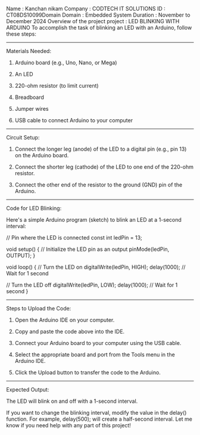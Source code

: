 Name : Kanchan nikam
Company : CODTECH IT SOLUTIONS
ID : CT08DS10099Domain 
Domain : Embedded System
Duration : November to December 2024
Overview of the project
project : LED BLINKING WITH ARDUINO
To accomplish the task of blinking an LED with an Arduino, follow these steps:


---

Materials Needed:

1. Arduino board (e.g., Uno, Nano, or Mega)


2. An LED


3. 220-ohm resistor (to limit current)


4. Breadboard


5. Jumper wires


6. USB cable to connect Arduino to your computer




---

Circuit Setup:

1. Connect the longer leg (anode) of the LED to a digital pin (e.g., pin 13) on the Arduino board.


2. Connect the shorter leg (cathode) of the LED to one end of the 220-ohm resistor.


3. Connect the other end of the resistor to the ground (GND) pin of the Arduino.




---

Code for LED Blinking:

Here's a simple Arduino program (sketch) to blink an LED at a 1-second interval:

// Pin where the LED is connected
const int ledPin = 13;

void setup() {
  // Initialize the LED pin as an output
  pinMode(ledPin, OUTPUT);
}

void loop() {
  // Turn the LED on
  digitalWrite(ledPin, HIGH);
  delay(1000); // Wait for 1 second

  // Turn the LED off
  digitalWrite(ledPin, LOW);
  delay(1000); // Wait for 1 second
}


---

Steps to Upload the Code:

1. Open the Arduino IDE on your computer.


2. Copy and paste the code above into the IDE.


3. Connect your Arduino board to your computer using the USB cable.


4. Select the appropriate board and port from the Tools menu in the Arduino IDE.


5. Click the Upload button to transfer the code to the Arduino.




---

Expected Output:

The LED will blink on and off with a 1-second interval.

If you want to change the blinking interval, modify the value in the delay() function. For example, delay(500); will create a half-second interval.
Let me know if you need help with any part of this project!
